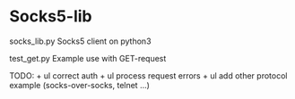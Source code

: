 # Socks5-lib

socks_lib.py
    Socks5 client on python3

test_get.py
    Example use with GET-request

TODO:
    + ul correct auth
    + ul process request errors
    + ul add other protocol example (socks-over-socks, telnet ...)
